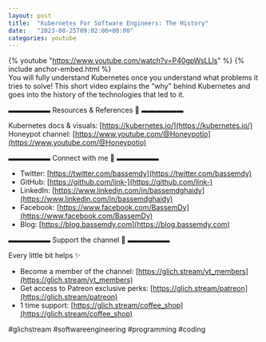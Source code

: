 ```yaml
---
layout: post
title:  "Kubernetes For Software Engineers: The History"
date:   "2023-08-25T09:02:00+00:00"
categories: youtube
---
```

{% youtube  "https://www.youtube.com/watch?v=P40gpWsLLls" %}
{% include anchor-embed.html %}
<br />
You will fully understand Kubernetes once you understand what problems it tries to solve! This short video explains the "why" behind Kubernetes and goes into the history of the technologies that led to it.

▬▬▬▬▬▬ Resources &amp; References 📕 ▬▬▬▬▬▬

Kubernetes docs &amp; visuals: [https://kubernetes.io/](https://kubernetes.io/)
Honeypot channel: [https://www.youtube.com/@Honeypotio](https://www.youtube.com/@Honeypotio)

▬▬▬▬▬▬ Connect with me 👋 ▬▬▬▬▬▬

- Twitter: [https://twitter.com/bassemdy](https://twitter.com/bassemdy)
- GitHub: [https://github.com/link-](https://github.com/link-)
- LinkedIn: [https://www.linkedin.com/in/bassemdghaidy](https://www.linkedin.com/in/bassemdghaidy)
- Facebook: [https://www.facebook.com/BassemDy](https://www.facebook.com/BassemDy)
- Blog: [https://blog.bassemdy.com](https://blog.bassemdy.com)

▬▬▬▬▬▬ Support the channel 💜 ▬▬▬▬▬▬

Every little bit helps ✨
- Become a member of the channel: [https://glich.stream/yt_members](https://glich.stream/yt_members)
- Get access to Patreon exclusive perks: [https://glich.stream/patreon](https://glich.stream/patreon)
- 1 time support: [https://glich.stream/coffee_shop](https://glich.stream/coffee_shop)

#glichstream #softwareengineering #programming #coding
